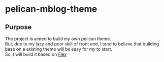 # pelican-mblog-theme
## Purpose
The project is aimed to build my own pelican theme.  
But, due to my lazy and poor skill of front end, I tend to believe that building base on a existing theme will be easy for my to start.  
So, I will build it based on [Flex](https://github.com/alexandrevicenzi/Flex)
